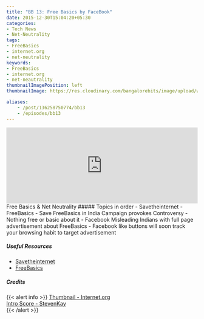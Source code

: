 ```yaml
---
title: "BB 13: Free Basics by FaceBook"
date: 2015-12-30T15:04:20+05:30
categories:
- Tech News
- Net-Neutrality
tags:
- FreeBasics
- internet.org
- net-neutrality
keywords:
- FreeBasics
- internet.org
- net-neautrality
thumbnailImagePosition: left
thumbnailImage: https://res.cloudinary.com/bangalorebits/image/upload/w_900,h_900,c_fill,r_max/v1517410303/bb-episode-assets/bb13-thumbnail.png

aliases:
    - /post/136258750774/bb13
    - /episodes/bb13
---
```

<iframe frameborder='0' height='200px' scrolling='no' seamless src='https://embed.simplecast.com/9fff2142?color=f5f5f5' width='100%'></iframe>
<BR>
Free Basics & Net Neutrality
<!--more-->
##### Topics in order
- Savetheinternet
- FreeBasics
- Save FreeBasics in India Campaign provokes Controversy
- Nothing free or basic about it
- Facebook Misleading Indians with full page advertisement about FreeBasics
- Facebook like buttons will soon track your browsing habit to target advertisement

##### Useful Resources
  - [Savetheinternet](http://www.savetheinternet.in)
  - [FreeBasics](https://newsroom.fb.com/news/2015/09/update-to-internet-org-free-basic-services/)

##### Credits

{{< alert info  >}}
  [Thumbnail - Internet.org](https://www.internet.org) <BR>
  [Intro Score - StevenKay](https://plus.google.com/+StevenKay_Detachment)<BR>
{{< /alert >}}
